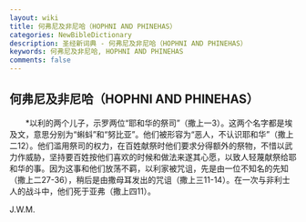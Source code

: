 ```yaml
---
layout: wiki
title: 何弗尼及非尼哈（HOPHNI AND PHINEHAS）
categories: NewBibleDictionary
description: 圣经新词典 - 何弗尼及非尼哈（HOPHNI AND PHINEHAS）
keywords: 何弗尼及非尼哈, HOPHNI AND PHINEHAS
comments: false
---
```


## 何弗尼及非尼哈（HOPHNI AND PHINEHAS）

　　*以利的两个儿子，示罗两位“耶和华的祭司”（撒上一3）。这两个名字都是埃及文，意思分别为“蝌蚪”和“努比亚”。他们被形容为“恶人，不认识耶和华”（撒上二12）。他们滥用祭司的权力，在百姓献祭时他们要求分得额外的祭物，不惜以武力作威胁，坚持要百姓按他们喜欢的时候和做法来遂其心愿，以致人轻蔑献祭给耶和华的事。因为这事和他们放荡不羁，以利家被咒诅，先是由一位不知名的先知（撒上二27-36），稍后是由撒母耳发出的咒诅（撒上三11-14）。在一次与非利士人的战斗中，他们死于亚弗（撒上四11）。

J.W.M.








